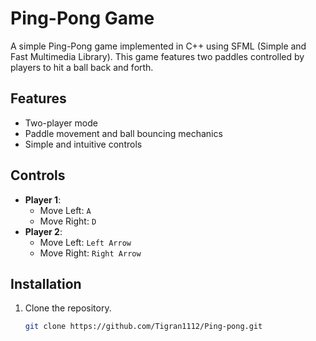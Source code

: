 # Ping-Pong Game

A simple Ping-Pong game implemented in C++ using SFML (Simple and Fast Multimedia Library). This game features two paddles controlled by players to hit a ball back and forth.

## Features
- Two-player mode
- Paddle movement and ball bouncing mechanics
- Simple and intuitive controls

## Controls
- **Player 1**:
  - Move Left: `A`
  - Move Right: `D`
- **Player 2**:
  - Move Left: `Left Arrow`
  - Move Right: `Right Arrow`

## Installation
1. Clone the repository.
   ```bash
   git clone https://github.com/Tigran1112/Ping-pong.git
